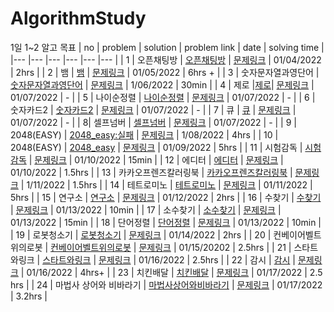 # AlgorithmStudy

1일 1~2 알고 목표
| no | problem | solution | problem link | date | solving time |
|--- |--- |--- |--- |--- |--- |
| 1 | 오픈채팅방 | [오픈채팅방](./프로그래머스/src/프로그래머스_01042022/오픈채팅방.java) | [문제링크](https://programmers.co.kr/learn/courses/30/lessons/42888) | 01/04/2022 | 2hrs |
| 2 | 뱀 | [뱀](./AlgorithmStudy/백준/src/백준_01052022/골드_3190_뱀_sol.java) | [문제링크](https://www.acmicpc.net/problem/3190) | 01/05/2022 | 6hrs + |
| 3 | 숫자문자열과영단어 | [숫자문자열과영단어](./AlgorithmStudy/프로그래머스/src/프로그래머스_01062022/숫자문자열과영단어.java) | [문제링크](https://programmers.co.kr/learn/courses/30/lessons/81301) | 1/06/2022 | 30min |
| 4 | 제로 |[제로](./AlgorithmStudy/백준/src/백준_01072022/실버_10773_제로.java)| [문제링크](https://www.acmicpc.net/problem/10773) | 01/07/2022 | - |
| 5 | 나이순정렬 | [나이순정렬](./AlgorithmStudy/백준/src/백준_01072022/실버_10814_나이순정렬.java) | [문제링크](https://www.acmicpc.net/problem/10814) | 01/07/2022 | - |
| 6 | 숫자카드2 | [숫자카드2](./AlgorithmStudy/백준/src/백준_01072022/실버_10816_숫자카드2.java) | [문제링크](https://www.acmicpc.net/problem/10816) | 01/07/2022 | - |
| 7 | 큐 | [큐](./AlgorithmStudy/백준/src/백준_01072022/실버_10845_큐.java) | [문제링크](https://www.acmicpc.net/problem/10845) | 01/07/2022 | - |
| 8| 셀프넘버 | [셀프넘버](./AlgorithmStudy/백준/src/백준_01072022/실버_4673_셀프넘버.java) | [문제링크](https://www.acmicpc.net/problem/4673) | 01/07/2022 | - |
| 9 | 2048(EASY) | [2048_easy:실패](./AlgorithmStudy/백준/src/백준_01082022/골드_12100_2048_EASY.java) | [문제링크](https://www.acmicpc.net/problem/12100) | 1/08/2022 | 4hrs |
| 10 | 2048(EASY) | [2048_easy](./AlgorithmStudy/백준/src/백준_01092022/골드_12100_2048_EASY.java) | [문제링크](https://www.acmicpc.net/problem/12100) | 01/09/2022 | 5hrs |
| 11 | 시험감독 | [시험감독](./AlgorithmStudy/백준/src/백준_01102022/브론즈_13458_시험감독.java) | [문제링크](https://www.acmicpc.net/problem/13458) | 01/10/2022 | 15min |
| 12 | 에디터 | [에디터](./AlgorithmStudy/백준/src/백준_01102022/실버_1406_에디터.java) | [문제링크](https://www.acmicpc.net/problem/1406) | 01/10/2022 | 1.5hrs |
| 13 | 카카오프렌즈칼러링북 | [카카오프렌즈칼러링북](./AlgorithmStudy/프로그래머스/src/프로그래머스_01112022/카카오프렌즈컬러링북.java) | [문제링크](https://programmers.co.kr/learn/courses/30/lessons/1829) | 1/11/2022 | 1.5hrs |
| 14 | 테트로미노 | [테트로미노](./AlgorithmStudy/백준/src/백준_01112022/골드_14500_테트로미노.java) | [문제링크](https://www.acmicpc.net/problem/14500) | 01/11/2022 | 5hrs |
| 15 | 연구소 | [연구소](./AlgorithmStudy/백준/src/백준_01122022/골드_14502_연구소.java) | [문제링크](https://www.acmicpc.net/problem/14502) | 01/12/2022 | 2hrs |
| 16 | 수찾기 | [수찾기](./AlgorithmStudy/백준/src/백준_01132022/실버4_1920_수찾기.java) | [문제링크](https://www.acmicpc.net/problem/1920) | 01/13/2022 | 10min |
| 17 | 소수찾기 | [소수찾기](./AlgorithmStudy/백준/src/백준_01132022/실버4_1978_소수찾기.java) | [문제링크](https://www.acmicpc.net/problem/1978) | 01/13/2022 | 15min |
| 18 | 단어정렬 | [단어정렬](./AlgorithmStudy/백준/src/백준_01132022/실버5_1181_단어정렬.java) | [문제링크](https://www.acmicpc.net/problem/1181) | 01/13/2022 | 10min |
| 19 | 로봇청소기 | [로봇청소기](./AlgorithmStudy/백준/src/백준_01142022/골드_14503_로봇청소기.java) | [문제링크](https://www.acmicpc.net/problem/14503) | 01/14/2022 | 2hrs |
| 20 | 컨베이어벨트위의로봇 | [컨베이어벨트위의로봇](./AlgorithmStudy/백준/src/백준_01152022/골드_20055_컨베이어벨트위의로봇.java) | [문제링크](https://www.acmicpc.net/problem/20055) | 01/15/20202 | 2.5hrs |
| 21 | 스타트와링크 | [스타트와링크](./AlgorithmStudy/백준/src/백준_01162022/실버_14899_스타트와링크.java) | [문제링크](https://www.acmicpc.net/problem/14899) | 01/16/2022 | 2.5hrs |
| 22 | 감시 | [감시](./AlgorithmStudy/백준/src/백준_01162022/골드_15683_감시.java) | [문제링크](https://www.acmicpc.net/problem/15683) | 01/16/2022 | 4hrs+ |
| 23 | 치킨배달 | [치킨배달](./AlgorithmStudy/백준/src/백준_01172022/골드_15686_치킨배달.java) | [문제링크](https://www.acmicpc.net/problem/151686) | 01/17/2022 | 2.5 hrs |
| 24 | 마법사 상어와 비바라기 | [마법사상어와비바라기](./AlgorithmStudy/백준/src/백준_01172022/골드_21610_상어와비바라기.java) | [문제링크](https://www.acmicpc.net/problem/21610) | 01/17/2022 | 3.2hrs |
